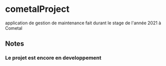 # cometalProject
application de gestion de maintenance fait durant le stage de l'année 2021 à Cometal

## Notes
### Le projet est encore en developpement
